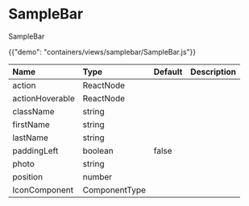# SampleBar

<p class="description">SampleBar</p>

{{"demo": "containers/views/samplebar/SampleBar.js"}}

| Name                 |      Type        |  Default | Description                                              |
|:---------------------|:-----------------|:---------|:---------------------------------------------------------| 
| action               |    ReactNode     |          |                                                          |
| actionHoverable      |    ReactNode     |          |                                                          |
| className            |    string        |          |                                                          |
| firstName            |    string        |          |                                                          |
| lastName             |    string        |          |                                                          |
| paddingLeft          |    boolean       |  false   |                                                          |
| photo                |    string        |          |                                                          |
| position             |    number        |          |                                                          |
| IconComponent        |    ComponentType |          |                                                          |


